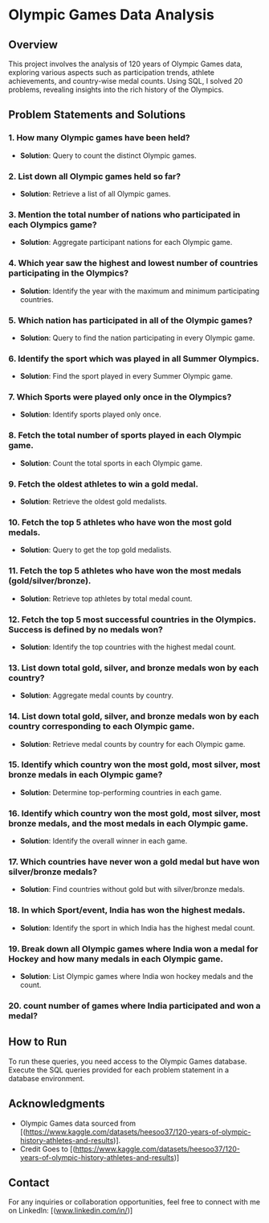 # Olympic Games Data Analysis

## Overview

This project involves the analysis of 120 years of Olympic Games data, exploring various aspects such as participation trends, athlete achievements, and country-wise medal counts. Using SQL, I solved 20 problems, revealing insights into the rich history of the Olympics.

## Problem Statements and Solutions

### 1. How many Olympic games have been held?

   - **Solution**: Query to count the distinct Olympic games.

### 2. List down all Olympic games held so far?

   - **Solution**: Retrieve a list of all Olympic games.

### 3. Mention the total number of nations who participated in each Olympics game?

   - **Solution**: Aggregate participant nations for each Olympic game.

### 4. Which year saw the highest and lowest number of countries participating in the Olympics?

   - **Solution**: Identify the year with the maximum and minimum participating countries.

### 5. Which nation has participated in all of the Olympic games?

   - **Solution**: Query to find the nation participating in every Olympic game.

### 6. Identify the sport which was played in all Summer Olympics.

   - **Solution**: Find the sport played in every Summer Olympic game.

### 7. Which Sports were played only once in the Olympics?

   - **Solution**: Identify sports played only once.

### 8. Fetch the total number of sports played in each Olympic game.

   - **Solution**: Count the total sports in each Olympic game.

### 9. Fetch the oldest athletes to win a gold medal.

   - **Solution**: Retrieve the oldest gold medalists.

### 10. Fetch the top 5 athletes who have won the most gold medals.

   - **Solution**: Query to get the top gold medalists.

### 11. Fetch the top 5 athletes who have won the most medals (gold/silver/bronze).

   - **Solution**: Retrieve top athletes by total medal count.

### 12. Fetch the top 5 most successful countries in the Olympics. Success is defined by no medals won?

   - **Solution**: Identify the top countries with the highest medal count.

### 13. List down total gold, silver, and bronze medals won by each country?

   - **Solution**: Aggregate medal counts by country.

### 14. List down total gold, silver, and bronze medals won by each country corresponding to each Olympic game.

   - **Solution**: Retrieve medal counts by country for each Olympic game.

### 15. Identify which country won the most gold, most silver, most bronze medals in each Olympic game?

   - **Solution**: Determine top-performing countries in each game.

### 16. Identify which country won the most gold, most silver, most bronze medals, and the most medals in each Olympic game.

   - **Solution**: Identify the overall winner in each game.

### 17. Which countries have never won a gold medal but have won silver/bronze medals?

   - **Solution**: Find countries without gold but with silver/bronze medals.

### 18. In which Sport/event, India has won the highest medals.

   - **Solution**: Identify the sport in which India has the highest medal count.

### 19. Break down all Olympic games where India won a medal for Hockey and how many medals in each Olympic game.

   - **Solution**: List Olympic games where India won hockey medals and the count.
     
### 20. count number of games where India participated and won a medal?

## How to Run

To run these queries, you need access to the Olympic Games database. Execute the SQL queries provided for each problem statement in a database environment.

## Acknowledgments

- Olympic Games data sourced from [(https://www.kaggle.com/datasets/heesoo37/120-years-of-olympic-history-athletes-and-results)].
- Credit Goes to [(https://www.kaggle.com/datasets/heesoo37/120-years-of-olympic-history-athletes-and-results)]
## Contact

For any inquiries or collaboration opportunities, feel free to connect with me on LinkedIn: [(www.linkedin.com/in/)]
